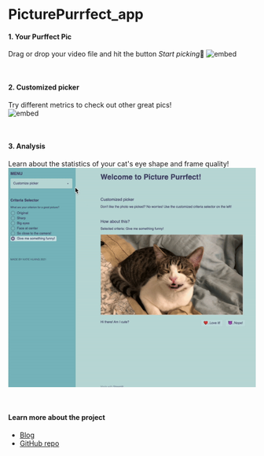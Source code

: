 # PicturePurrfect_app

#### 1. Your Purffect Pic
Drag or drop your video file and hit the button *Start picking*:paw_prints:
![embed](https://github.com/katiehuang1221/PicturePurrfect_app/blob/main/img/app_demo_1.gif)

</br>

#### 2. Customized picker
Try different metrics to check out other great pics!  
![embed](https://github.com/katiehuang1221/PicturePurrfect_app/blob/main/img/app_demo_2.gif)

</br>

#### 3. Analysis
Learn about the statistics of your cat's eye shape and frame quality!
![embed](https://github.com/katiehuang1221/PicturePurrfect_app/blob/main/img/app_demo_3.gif)



</br>

#### Learn more about the project
* [Blog](https://katiehuang1221.medium.com/picture-purrfect-bbcb5c3e42df)
* [GitHub repo](https://github.com/katiehuang1221/onl_ds5_project_5)
